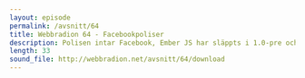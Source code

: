 ```yaml
---
layout: episode
permalink: /avsnitt/64
title: Webbradion 64 - Facebookpoliser
description: Polisen intar Facebook, Ember JS har släppts i 1.0-pre och Ukulelen tar över ditt tangentbord. Allt detta till bakgrundsmusik ifrån något okänt liveband.
length: 33
sound_file: http://webbradion.net/avsnitt/64/download
---
```



